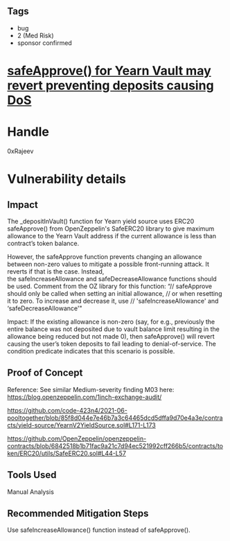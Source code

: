 ## Tags

- bug
- 2 (Med Risk)
- sponsor confirmed

# [safeApprove() for Yearn Vault may revert preventing deposits causing DoS](https://github.com/code-423n4/2021-06-pooltogether-findings/issues/71) 

# Handle

0xRajeev


# Vulnerability details

## Impact

The _depositInVault() function for Yearn yield source uses ERC20 safeApprove() from OpenZeppelin's SafeERC20 library to give maximum allowance to the Yearn Vault address if the current allowance is less than contract’s token balance.

However, the safeApprove function prevents changing an allowance between non-zero values to mitigate a possible front-running attack. It reverts if that is the case. Instead, the safeIncreaseAllowance and safeDecreaseAllowance functions should be used. Comment from the OZ library for this function: “// safeApprove should only be called when setting an initial allowance, // or when resetting it to zero. To increase and decrease it, use // 'safeIncreaseAllowance' and ‘safeDecreaseAllowance'"

Impact: If the existing allowance is non-zero (say, for e.g., previously the entire balance was not deposited due to vault balance limit resulting in the allowance being reduced but not made 0), then safeApprove() will revert causing the user’s token deposits to fail leading to denial-of-service. The condition predicate indicates that this scenario is possible.

## Proof of Concept

Reference: See similar Medium-severity finding M03 here: https://blog.openzeppelin.com/1inch-exchange-audit/

https://github.com/code-423n4/2021-06-pooltogether/blob/85f8d044e7e46b7a3c64465dcd5dffa9d70e4a3e/contracts/yield-source/YearnV2YieldSource.sol#L171-L173

https://github.com/OpenZeppelin/openzeppelin-contracts/blob/6842518b1b71fac9a21c7d94ec521992cff266b5/contracts/token/ERC20/utils/SafeERC20.sol#L44-L57


## Tools Used

Manual Analysis

## Recommended Mitigation Steps

Use safeIncreaseAllowance() function instead of safeApprove().

